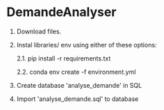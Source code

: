 ﻿# DemandeAnalyser

  1. Download files.
  2. Instal libraries/ env using either of these options:

     2.1. pip install -r requirements.txt

     2.2. conda env create -f environment.yml

  4. Create database 'analyse_demande' in SQL
  5. Import 'analyse_demande.sql' to database

